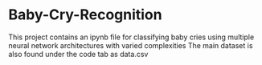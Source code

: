 # Baby-Cry-Recognition 

This project contains an ipynb file for classifying baby cries using multiple neural network architectures with varied complexities
The main dataset is also found under the code tab as data.csv 
